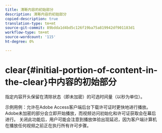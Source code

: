 ```yaml
---
title: 清晰内容的初始部分
description: 清晰内容的初始部分
copied-description: true
translation-type: tm+mt
source-git-commit: 89bdda1d4bd5c126f19ba75a819942df901183d1
workflow-type: tm+mt
source-wordcount: '115'
ht-degree: 0%

---
```



# clear{#initial-portion-of-content-in-the-clear}中内容的初始部分

指定内容开头保留在清除状态（即未加密）的可选时间量（以秒为单位）。

示例用例：允许在Adobe Access客户端后台下载许可证时更快地进行播放。 Adobe未加密的部分会立即开始播放，而视频访问初始化和许可证获取会在幕后进行。 关闭此功能后，用户可能会注意到播放体验出现延迟，因为客户端计算机在播放任何视频之前正在执行所有许可步骤。
